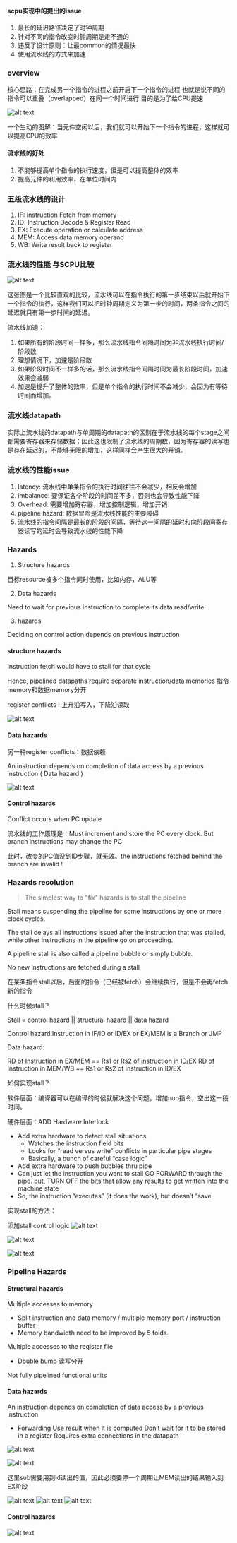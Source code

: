 #### scpu实现中的提出的issue

1. 最长的延迟路径决定了时钟周期
2. 针对不同的指令改变时钟周期是走不通的
3. 违反了设计原则：让最common的情况最快
4. 使用流水线的方式来加速

### overview

核心思路：在完成另一个指令的进程之前开启下一个指令的进程
也就是说不同的指令可以重叠（overlapped）在同一个时间进行
目的是为了给CPU提速

![alt text](image.png)

一个生动的图解：当元件空闲以后，我们就可以开始下一个指令的进程，这样就可以提高CPU的效率

#### 流水线的好处

1. 不能够提高单个指令的执行速度，但是可以提高整体的效率
2. 提高元件的利用效率，在单位时间内

### 五级流水线的设计

1. IF: Instruction Fetch from memory
2. ID: Instruction Decode & Register Read
3. EX: Execute operation or calculate address
4. MEM: Access data memory operand
5. WB: Write result back to register

### 流水线的性能 与SCPU比较

![alt text](image-1.png)

这张图是一个比较直观的比较，流水线可以在指令执行的第一步结束以后就开始下一个指令的执行，这样我们可以把时钟周期定义为第一步的时间，两条指令之间的延迟就只有第一步时间的延迟。

流水线加速：

1. 如果所有的阶段时间一样多，那么流水线指令间隔时间为非流水线执行时间/阶段数
2. 理想情况下，加速是阶段数
3. 如果阶段时间不一样多的话，那么流水线指令间隔时间为最长阶段时间，加速效果会减弱
4. 加速是提升了整体的效率，但是单个指令的执行时间不会减少，会因为有等待时间而增加。

### 流水线datapath

实际上流水线的datapath与单周期的datapath的区别在于流水线的每个stage之间都需要寄存器来存储数据；因此这也限制了流水线的周期数，因为寄存器的读写也是存在延迟的，不能够无限的增加，这样同样会产生很大的开销。

### 流水线的性能issue

1. latency: 流水线中单条指令的执行时间往往不会减少，相反会增加
2. imbalance: 要保证各个阶段的时间差不多，否则也会导致性能下降
3. Overhead: 需要增加寄存器，增加控制逻辑，增加开销
4. pipeline hazard: 数据冒险是流水线性能的主要障碍
5. 流水线的指令间隔是最长的阶段的间隔，等待这一间隔的延时和向阶段间寄存器读写的延时会导致流水线的性能下降

### Hazards

1. Structure hazards

目标resource被多个指令同时使用，比如内存，ALU等

2. Data hazards

Need to wait for previous instruction to complete its data read/write

3. hazards

Deciding on control action depends on previous instruction

#### structure hazards

Instruction fetch would have to stall for that cycle

Hence, pipelined datapaths require separate instruction/data memories 指令memory和数据memory分开

register conflicts : 上升沿写入，下降沿读取

![alt text](image-2.png)

#### Data hazards

另一种register conflicts：数据依赖 

An instruction depends on completion of data access by a previous instruction ( Data hazard )

![alt text](image-3.png)

#### Control hazards

Conflict occurs when PC update

流水线的工作原理是：Must increment and store the PC every clock. But branch instructions may change the PC

此时，改变的PC值没到ID步骤，就无效。the instructions fetched behind the branch are invalid !

### Hazards resolution

> The simplest way to "fix" hazards is to stall the pipeline

Stall means suspending the pipeline for some instructions by one or more clock cycles.

The stall delays all instructions issued after the instruction that was stalled, while other instructions in the pipeline go on proceeding.

A pipeline stall is also called a pipeline bubble or simply bubble.

No new instructions are fetched during a stall

在某条指令stall以后，后面的指令（已经被fetch）会继续执行，但是不会再fetch新的指令

什么时候stall？

Stall = control hazard || structural hazard || data hazard

Control hazard:Instruction in IF/ID or ID/EX or EX/MEM is a Branch or JMP

Data hazard:

RD of Instruction in EX/MEM == Rs1 or Rs2 of instruction in ID/EX
RD of Instruction in MEM/WB == Rs1 or Rs2 of instruction in ID/EX

如何实现stall？

软件层面：编译器可以在编译的时候就解决这个问题，增加nop指令，空出这一段时间。

硬件层面：ADD Hardware Interlock
+ Add extra hardware to detect stall situations
  + Watches the instruction field bits
  + Looks for “read versus write” conflicts in particular pipe stages
  + Basically, a bunch of careful “case logic” 
+  Add extra hardware to push bubbles thru pipe
+  Can just let the instruction you want to stall GO FORWARD through the pipe. but, TURN OFF the bits that allow any results to get written into the machine state
+   So, the instruction “executes” (it does the work), but doesn’t “save
  
实现stall的方法：

添加stall control logic
![alt text](image-4.png)

![alt text](image-5.png)

![alt text](image-6.png)

### Pipeline Hazards

#### Structural hazards

Multiple accesses to memory

+ Split instruction and data memory / multiple memory port / instruction buffer
+ Memory bandwidth need to be improved by 5 folds.

Multiple accesses to the register file

+ Double bump 读写分开

Not fully pipelined functional units

#### Data hazards

An instruction depends on completion of data access by a previous instruction

+ Forwarding
Use result when it is computed
Don’t wait for it to be stored in a register
Requires extra connections in the datapath

![alt text](image-7.png)

![alt text](image-8.png)

这里sub需要用到ld读出的值，因此必须要停一个周期让MEM读出的结果输入到EX阶段

![alt text](image-9.png)
![alt text](image-10.png)
![alt text](image-11.png)

#### Control hazards

![alt text](image-12.png)